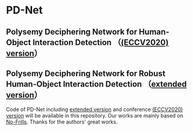 # PD-Net
## Polysemy Deciphering Network for Human-Object Interaction Detection （[(ECCV2020) version](http://www.ecva.net/papers/eccv_2020/papers_ECCV/papers/123650069.pdf)）
## Polysemy Deciphering Network for Robust Human-Object Interaction Detection （[extended version](https://arxiv.org/pdf/2008.02918.pdf)）

Code of PD-Net including [extended version](https://arxiv.org/pdf/2008.02918.pdf) and conference [(ECCV2020) version](http://www.ecva.net/papers/eccv_2020/papers_ECCV/papers/123650069.pdf) will be available in this repository. Our works are mainly based on [No-Frills](https://github.com/BigRedT/no_frills_hoi_det#evaluate-model). Thanks for the authors' great works. 



